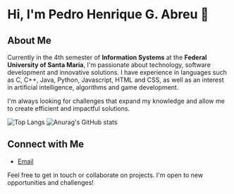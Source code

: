 # Hi, I'm Pedro Henrique G. Abreu 👋

## About Me
Currently in the 4th semester of **Information Systems** at the **Federal University of Santa Maria**, I'm passionate about technology, software development and innovative solutions. I have experience in languages ​​such as C, C++, Java, Python, Javascript, HTML and CSS, as well as an interest in artificial intelligence, algorithms and game development.

I'm always looking for challenges that expand my knowledge and allow me to create efficient and impactful solutions.

![Top Langs](https://github-readme-stats.vercel.app/api/top-langs/?username=pedrohgabreu&hide_progress=true)
![Anurag's GitHub stats](https://github-readme-stats.vercel.app/api?username=pedrohgabreu&show_icons=true&theme=transparent)

## Connect with Me
- [Email](mailto:pedroabreuiv@gmail.com)

Feel free to get in touch or collaborate on projects. I'm open to new opportunities and challenges!
